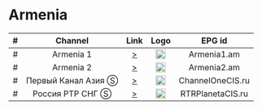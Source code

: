 <h1>Armenia</h1>

| # |   Channel    |                                    Link                                     |                           Logo                           |     EPG id     |
|:-:|:------------:|:---------------------------------------------------------------------------:|:--------------------------------------------------------:|:--------------:|
| # |  Armenia 1   |          [>](http://amtv.tulixcdn.com/amtv2/am2abr/index.m3u8)          | <img height="20" src="https://i.imgur.com/HIwJ4lc.png"/> |  Armenia1.am   |
| # |  Armenia 2   |          [>](http://amtv.tulixcdn.com/amtv3/am3abr/index.m3u8)          | <img height="20" src="https://i.imgur.com/AXmXw9X.png"/> |  Armenia2.am   |
| # | Первый Канал Азия Ⓢ | [>](http://fdvr02.vnet.am/PerviyKanal/tracks-v1a1/mono.m3u8) | <img height="20" src="https://i.imgur.com/RUSX0rX.png"/> | ChannelOneCIS.ru |
| # | Россия РТР СНГ Ⓢ | [>](http://fdvr02.vnet.am/RTRPlaneta/tracks-v1a1/mono.m3u8) | <img height="20" src="https://i.imgur.com/f54OT4e.png"/> | RTRPlanetaCIS.ru |
